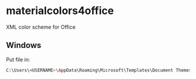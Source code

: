 # materialcolors4office

XML color scheme for Office

## Windows

Put file in:

```bash
C:\Users\<USERNAME>\AppData\Roaming\Microsoft\Templates\Document Themes\Theme Colors
```
